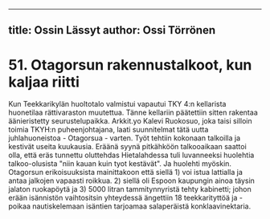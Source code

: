 
---
title: Ossin Lässyt
author: Ossi Törrönen
---

    
# 51. Otagorsun rakennustalkoot, kun kaljaa riitti

Kun Teekkarikylän huoltotalo valmistui vapautui TKY 4:n kellarista huonetilaa rättivaraston 
muutettua. Tänne kellariin päätettiin sitten rakentaa äänieristetty seurustelupaikka. Arkkit.yo Kalevi 
Ruokosuo, joka taisi silloin toimia TKYH:n puheenjohtajana, laati suunnitelmat tätä uutta 
juhlahuoneistoa - Otagorsua - varten. Työt tehtiin kokonaan talkoilla ja kestivät useita kuukausia. 
Eräänä syynä pitkähköön talkooaikaan saattoi olla, että eräs tunnettu oluttehdas Hietalahdessa tuli 
luvanneeksi huolehtia talkoo-olusista "niin kauan kuin tyot kestävät". Ja huolehti myöskin. Otagorsun 
erikoisuuksista mainittakoon että siellä 1) voi istua lattialla ja antaa jalkojen vapaasti roikkua. 2) siellä 
oli Espoon kaupungin ainoa täysin jalaton ruokapöytä ja 3) 5000 litran tammitynnyristä tehty kabinetti; 
johon erään isännistön vaihtositsin yhteydessä ängettiin 18 teekkarityttöä ja -poikaa nautiskelemaan 
isäntien tarjoamaa salaperäistä konklaavinektaria.
